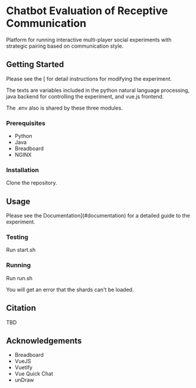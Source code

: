 # Chatbot Evaluation of Receptive Communication

Platform for running interactive multi-player social experiments with strategic pairing based on communication style.

## Getting Started

Please see the [ for detail instructions for modifying the experiment.

The texts are variables included in the python natural language processing, java backend for controlling the experiment, and vue.js frontend.

The .env also is shared by these three modules.


### Prerequisites

- Python
- Java
- Breadboard
- NGINX

### Installation

Clone the repository.

## Usage

Please see the Documentation](#documentation) for a detailed guide to  the experiment.

### Testing

Run start.sh

### Running

Run run.sh

You will get an error that the shards can't be loaded.

## Citation

TBD

## Acknowledgements

- Breadboard
- VueJS
- Vuetify
- Vue Quick Chat
- unDraw
